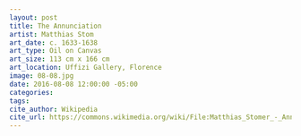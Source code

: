 ```yaml
---
layout: post
title: The Annunciation
artist: Matthias Stom
art_date: c. 1633-1638
art_type: Oil on Canvas
art_size: 113 cm x 166 cm
art_location: Uffizi Gallery, Florence
image: 08-08.jpg
date: 2016-08-08 12:00:00 -05:00
categories:
tags:
cite_author: Wikipedia
cite_url: https://commons.wikimedia.org/wiki/File:Matthias_Stomer_-_Annunciazione_-_Google_Art_Project.jpg
---
```

